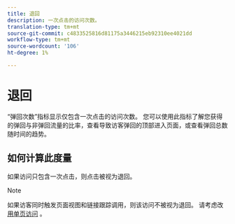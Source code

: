 ```yaml
---
title: 退回
description: 一次点击的访问次数。
translation-type: tm+mt
source-git-commit: c4833525816d81175a3446215eb92310ee4021dd
workflow-type: tm+mt
source-wordcount: '106'
ht-degree: 1%

---
```



# 退回

“弹回次数”指标显示仅包含一次点击的访问次数。 您可以使用此指标了解您获得的弹回与非弹回流量的比率，查看导致访客弹回的顶部进入页面，或查看弹回总数随时间的趋势。

## 如何计算此度量

如果访问只包含一次点击，则点击被视为退回。

>[!NOTE]
>
>如果访客同时触发页面视图和链接跟踪调用，则该访问不被视为退回。 请考虑改 [用单页访问](single-page-visits.md) 。
